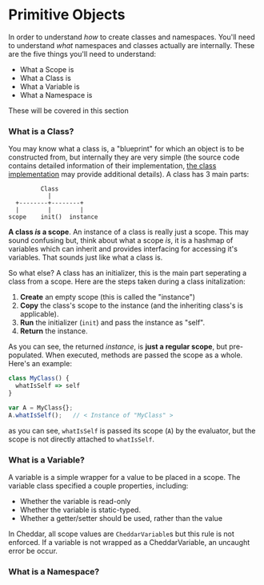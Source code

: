 # Primitive Objects

In order to understand _how_ to create classes and namespaces. You'll need to understand _what_ namespaces and classes actually are internally. These are the five things you'll need to understand:

 - What a Scope is
 - What a Class is
 - What a Variable is
 - What a Namespace is

These will be covered in this section

### What is a Class?
You may know what a class is, a "blueprint" for which an object is to be constructed from, but internally they are very simple (the source code contains detailed information of their implementation, [the class implementation](https://github.com/cheddar-lang/Cheddar/blob/master/src/interpreter/core/env/class.es6#L1) may provide additional details). A class has 3 main parts:

```
         Class
           |
  +--------+--------+
  |        |        |
scope    init()  instance
```

**A class _is_ a scope**. An instance of a class is really just a scope. This may sound confusing but, think about what a scope _is_, it is a hashmap of variables which can inherit and provides interfacing for accessing it's variables. That sounds just like what a class is.

So what else? A class has an initializer, this is the main part seperating a class from a scope. Here are the steps taken during a class initalization:

 1. **Create** an empty scope (this is called the "instance")
 2. **Copy** the class's scope to the instance (and the inheriting class's is applicable).
 3. **Run** the initializer (`init`) and pass the instance as "self".
 4. **Return** the instance.

As you can see, the returned _instance_, is **just a regular scope**, but pre-populated. When executed, methods are passed the scope as a whole. Here's an example:

```js
class MyClass() {
  whatIsSelf => self
}

var A = MyClass{};
A.whatIsSelf();   // < Instance of "MyClass" >
```

as you can see, `whatIsSelf` is passed its scope (`A`) by the evaluator, but the scope is not directly attached to `whatIsSelf`.

### What is a Variable?
A variable is a simple wrapper for a value to be placed in a scope. The variable class specified a couple properties, including:

 - Whether the variable is read-only
 - Whether the variable is static-typed.
 - Whether a getter/setter should be used, rather than the value

In Cheddar, all scope values are `CheddarVariable`s but this rule is not enforced. If a variable is not wrapped as a CheddarVariable, an uncaught error be occur.

### What is a Namespace?

